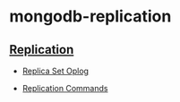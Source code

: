 # mongodb-replication

## [Replication](https://docs.mongodb.com/manual/replication/)

- [Replica Set Oplog](https://docs.mongodb.com/manual/core/replica-set-oplog/#replica-set-oplog)

- [Replication Commands](https://docs.mongodb.com/manual/reference/command/nav-replication/)
